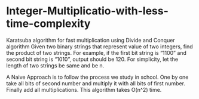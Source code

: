 # Integer-Multiplicatio-with-less-time-complexity


Karatsuba algorithm for fast multiplication using Divide and Conquer algorithm
Given two binary strings that represent value of two integers, find the product of two strings. For example, if the first bit string is “1100” and second bit string is “1010”, output should be 120.
For simplicity, let the length of two strings be same and be n.

A Naive Approach is to follow the process we study in school. One by one take all bits of second number and multiply it with all bits of first number. Finally add all multiplications. This algorithm takes O(n^2) time.
